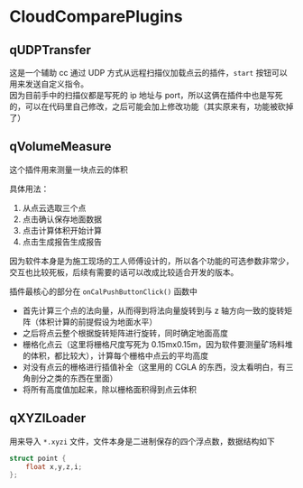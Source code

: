 # CloudComparePlugins
## qUDPTransfer  
这是一个辅助 cc 通过 UDP 方式从远程扫描仪加载点云的插件，`start` 按钮可以用来发送自定义指令。  
因为目前手中的扫描仪都是写死的 ip 地址与 port，所以这俩在插件中也是写死的，可以在代码里自己修改，之后可能会加上修改功能（其实原来有，功能被砍掉了）  

## qVolumeMeasure
这个插件用来测量一块点云的体积  

具体用法：  
  1. 从点云选取三个点  
  2. 点击确认保存地面数据  
  3. 点击计算体积开始计算  
  4. 点击生成报告生成报告  

因为软件本身是为施工现场的工人师傅设计的，所以各个功能的可选参数非常少，交互也比较死板，后续有需要的话可以改成比较适合开发的版本。  

插件最核心的部分在 `onCalPushButtonClick()` 函数中
- 首先计算三个点的法向量，从而得到将法向量旋转到与 z 轴方向一致的旋转矩阵（体积计算的前提假设为地面水平）  
- 之后将点云整个根据旋转矩阵进行旋转，同时确定地面高度  
- 栅格化点云（这里将栅格尺度写死为 0.15mx0.15m，因为软件要测量矿场料堆的体积，都比较大），计算每个栅格中点云的平均高度  
- 对没有点云的栅格进行插值补全（这里用的 CGLA 的东西，没太看明白，有三角剖分之类的东西在里面）  
- 将所有高度值加起来，除以栅格面积得到点云体积

## qXYZILoader  
用来导入 `*.xyzi` 文件，文件本身是二进制保存的四个浮点数，数据结构如下  

```cpp
struct point {
    float x,y,z,i;
};
```